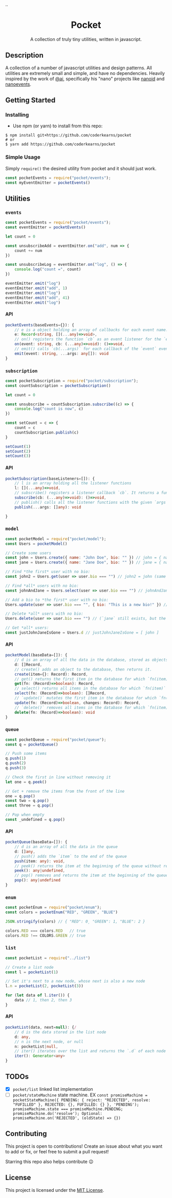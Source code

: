 ..<div align="center">
    <h1>Pocket</h1>
    <p>A collection of truly tiny utilities, written in javascript.</p>
</div>

## Description

A collection of a number of javascript utilities and design patterns. All utilities are extremely small and simple, and have no dependencies. Heavily inspired by the work of [@ai](https://github.com/ai/), specifically his "nano" projects like [nanoid](https://github.com/ai/nanoid) and [nanoevents](https://github.com/ai/nanoevents).

## Getting Started

### Installing


* Use npm (or yarn) to install from this repo:

```shell
$ npm install git+https://github.com/coderkearns/pocket
# or
$ yarn add https://github.com/coderkearns/pocket
```

### Simple Usage

Simply `require()` the desired utility from pocket and it should just work.

```javascript
const pocketEvents = require("pocket/events");
const myEventEmitter = pocketEvents()
```

## Utilities

### `events`

```javascript
const pocketEvents = require("pocket/events");
const eventEmitter = pocketEvents()

let count = 0

const unsubscribeAdd = eventEmitter.on("add", num => {
    count += num
})

const unsubscribeLog = eventEmitter.on("log", () => {
    console.log("count =", count)
})

eventEmitter.emit("log")
eventEmitter.emit("add", 1)
eventEmitter.emit("log")
eventEmitter.emit("add", 41)
eventEmitter.emit("log")
```

#### API

```typescript
pocketEvents(baseEvents={}): {
    // e is a object holding an array of callbacks for each event name.
    e: Record<string, [](...any)=>void>,
    // on() registers the function `cb` as an event listener for the `event` event. It returns a function to unbind the event.
    on(event: string, cb: (...any)=>void): ()=>void,
    // emit() calls `cb(...args)` for each callback of the `event` event.
    emit(event: string, ...args: any[]): void
}
```

### `subscription`

```javascript
const pocketSubscription = require("pocket/subscription");
const countSubscription = pocketSubscription()

let count = 0

const unsubscribe = countSubscription.subscribe((c) => {
    console.log("count is now", c)
})

const setCount = c => {
    count = c
    countSubscription.publish(c)
}

setCount(1)
setCount(2)
setCount(3)
```

#### API

```typescript
pocketSubscription(baseListeners=[]): {
    // l is an array holding all the listener functions
    l: [](...any)=>void,
    // subscribe() registers a listener callback `cb`. It returns a function to unsubscribe the listener.
    subscribe(cb: (...any)=>void): ()=>void,
    // publish() calls all the listener functions with the given `args`.
    publish(...args: []any): void

}
```

### `model`

```javascript
const pocketModel = require("pocket/model");
const Users = pocketModel()

// Create some users
const john = Users.create({ name: "John Doe", bio: "" }) // john = { name: "John Doe", bio: "" }
const jane = Users.create({ name: "Jane Doe", bio: "" }) // jane = { name: "Jane Doe", bio: "" }

// Find *the first* user with no bio:
const john2 = Users.get(user => user.bio === "") // john2 = john (same object, *not* a copy.)

// Find *all* users with no bio:
const johnAndJane = Users.select(user => user.bio === "") // johnAndJane = [ john, jane ] (same objects, *not* copies)

// Add a bio to *the first* user with no bio:
Users.update(user => user.bio === "", { bio: "This is a new bio!" }) // (Updates by reference, `john` and `johnAndJane[0]` are both changed also)

// Delete *all* users with no bio:
Users.delete(user => user.bio === "") // (`jane` still exists, but the reference in the database is removed)

// Get *all* users:
const justJohnJaneIsGone = Users.d // justJohnJaneIsGone = [ john ]

```

#### API

```typescript
pocketModel(baseData=[]): {
    // d is an array of all the data in the database, stored as objects.
    d: []Record,
    // create() adds an object to the database, then returns it.
    create(item={}: Record): Record,
    // get() returns the first item in the database for which `fn(item)` is true
    get(fn: (Record)=>boolean): Record,
    // select() returns all items in the database for which `fn(item)` is true
    select(fn: (Record)=>boolean): []Record,
    // `update()` mutates the first item in the database for which `fn(item)` is true, then returns the mutated version. If the item does not exist it mutates a nonexistent object, returning a copy of the given `changes` without adding anything to the database.
    update(fn: (Record)=>boolean, changes: Record): Record,
    // `delete()` removes all items in the database for which `fn(item)` returns true
    delete(fn: (Record)=>boolean): void
}
```

### `queue`

```javascript
const pocketQueue = require("pocket/queue");
const q = pocketQueue()

// Push some items
q.push(1)
q.push(2)
q.push(3)

// Check the first in line without removing it
let one = q.peek()

// Get + remove the items from the front of the line
one = q.pop()
const two = q.pop()
const three = q.pop()

// Pop when empty
const _undefined = q.pop()
```

#### API

```typescript
pocketQueue(baseData=[]): {
    // d is an array of all the data in the queue
    d: []any,
    // push() adds the `item` to the end of the queue
    push(item: any): void,
    // peek() returns the item at the beginning of the queue without removing it
    peek(): any|undefined,
    // pop() removes and returns the item at the beginning of the queue
    pop(): any|undefined
}
```

### `enum`

```javascript
const pocketEnum = require("pocket/enum");
const colors = pocketEnum("RED", "GREEN", "BLUE")

JSON.stringify(colors) // { "RED": 0¸ "GREEN": 1, "BLUE": 2 }

colors.RED === colors.RED   // true
colors.RED !== COLORS.GREEN // true
```

### `list`

```javascript
const pocketList = require("../list")

// Create a list node
const l = pocketList(1)

// Set it's next to a new node, whose next is also a new node
l.n = pocketList(2, pocketList(3))

for (let data of l.iter()) {
    data // 1, then 2, then 3
}
```

#### API

```typescript
pocketList(data, next=null): {/
    // d is the data stored in the list node
    d: any,
    // n is the next node, or null
    n: pocketList|null,
    // iter() iterates over the list and returns the `.d` of each node
    iter(): Generator<any>
}
```

## TODOs

- [X] `pocket/list` linked list implementation
- [ ] `pocket/stateMachine` state machine. EX `const promiseMachine = pocketStateMachine({ PENDING: { reject: "REJECTED", resolve: "FUFILLED" }, REJECTED: {}, FUFILLED: {} }, 'PENDING'); promiseMachine.state === promiseMachine.PENDING; promiseMachine.do('resolve'); Optional: promiseMachine.on('REJECTED', (oldState) => {})`

## Contributing

This project is open to contributions! Create an issue about what you want to add or fix, or feel free to submit a pull request!

Starring this repo also helps contribute 😉

## License

This project is licensed under the [MIT License](https://choosealicense.com/licenses/mit/).
